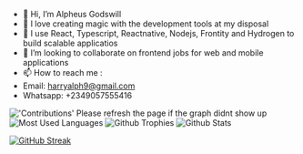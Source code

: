 - 👋 Hi, I’m Alpheus Godswill 
- 👀 I love creating magic with the development tools at my disposal
- 🌱 I use  React, Typescript, Reactnative, Nodejs, Frontity and Hydrogen  to build scalable applicatios
- 💞️ I’m looking to collaborate on frontend jobs for web and mobile applications 
- 📫 How to reach me :
- Email: harryalph9@gmail.com
- Whatsapp: +2349057555416


<!---
anie308/anie308 is a ✨ special ✨ repository because its `README.md` (this file) appears on your GitHub profile.
You can click the Preview link to take a look at your changes.
--->
<img alt="'Contributions' Please refresh the page if the graph didnt show up" src="https://github-readme-activity-graph.vercel.app/graph?username=anie308&theme=dracula">


<img alt="Most Used Languages" src="https://github-readme-stats.vercel.app/api/top-langs/?username=anie308&langs_count=5&theme=tokyonight">


<img alt="Github Trophies" src="https://github-profile-trophy.vercel.app/?username=anie308">


<img alt="Github Stats" src="https://github-readme-stats.vercel.app/api/?username=anie308&count_private=true&theme=tokyonight&showicons=true">

[![GitHub Streak](https://streak-stats.demolab.com/?user=anie308)](https://git.io/streak-stats)
